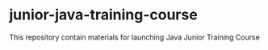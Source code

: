 # junior-java-training-course
This repository contain materials for launching Java Junior Training Course
